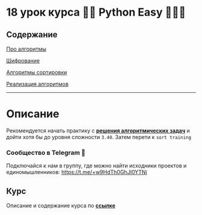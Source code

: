 # 18 урок курса 👩‍💻 Python Easy 👨🏻‍💻

## Содержание

[Про алгоритмы](theory/01-01-intro.md)

[Шифрование](theory/01-02-encryption.md)

[Алгоритмы сортировки](theory/)

[Реализация алгоритмов](theory/)

<hr>

# Описание

Рекомендуется начать практику с **[решения алгоритмических задач](http://www.robozzle.com/js/index.aspx?sortby=difficulty)** и дойти хотя бы до уровня сложности `3.40`. Затем  перети к `sort training`

### Сообщество в Telegram 👾

Подключайся к нам в группу, где можно найти исходники проектов и единомышленников: https://t.me/+w9HdTh0GhJI0YTNi

## Курс

Описание и содержание курса по **[ссылке](https://github.com/Codynodycom/python-easy-course)**
